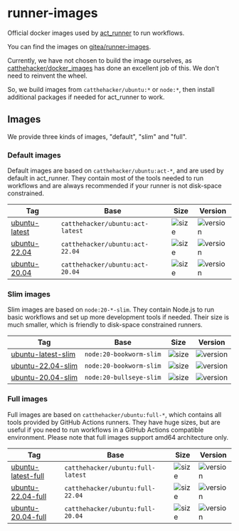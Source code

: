 # runner-images

Official docker images used by [act_runner](https://gitea.com/gitea/act_runner) to run workflows.

You can find the images on [gitea/runner-images](https://hub.docker.com/r/gitea/runner-images).

Currently, we have not chosen to build the image ourselves, as [catthehacker/docker_images](https://github.com/catthehacker/docker_images) has done an excellent job of this.
We don't need to reinvent the wheel.

So, we build images from `catthehacker/ubuntu:*` or `node:*`, then install additional packages if needed for act_runner to work.

## Images

We provide three kinds of images, "default", "slim" and "full".

### Default images

Default images are based on `catthehacker/ubuntu:act-*`, and are used by default in act_runner.
They contain most of the tools needed to run workflows and are always recommended if your runner is not disk-space constrained.

| Tag                                                                                                  | Base                             | Size                                                                                           | Version                                                                       |
|------------------------------------------------------------------------------------------------------|----------------------------------|------------------------------------------------------------------------------------------------|-------------------------------------------------------------------------------|
| [ubuntu-latest](https://hub.docker.com/r/gitea/runner-images/tags?name=ubuntu-latest&ordering=-name) | `catthehacker/ubuntu:act-latest` | ![size](https://img.shields.io/docker/image-size/gitea/runner-images/ubuntu-latest?label=size) | ![version](https://img.shields.io/docker/v/gitea/runner-images/ubuntu-latest) |
| [ubuntu-22.04](https://hub.docker.com/r/gitea/runner-images/tags?name=ubuntu-22.04&ordering=-name)   | `catthehacker/ubuntu:act-22.04`  | ![size](https://img.shields.io/docker/image-size/gitea/runner-images/ubuntu-22.04?label=size)  | ![version](https://img.shields.io/docker/v/gitea/runner-images/ubuntu-22.04)  |
| [ubuntu-20.04](https://hub.docker.com/r/gitea/runner-images/tags?name=ubuntu-20.04&ordering=-name)   | `catthehacker/ubuntu:act-20.04`  | ![size](https://img.shields.io/docker/image-size/gitea/runner-images/ubuntu-20.04?label=size)  | ![version](https://img.shields.io/docker/v/gitea/runner-images/ubuntu-20.04)  |

### Slim images

Slim images are based on `node:20-*-slim`.
They contain Node.js to run basic workflows and set up more development tools if needed.
Their size is much smaller, which is friendly to disk-space constrained runners.

| Tag                                                                                                            | Base                    | Size                                                                                                | Version                                                                            |
|----------------------------------------------------------------------------------------------------------------|-------------------------|-----------------------------------------------------------------------------------------------------|------------------------------------------------------------------------------------|
| [ubuntu-latest-slim](https://hub.docker.com/r/gitea/runner-images/tags?name=ubuntu-latest-slim&ordering=-name) | `node:20-bookworm-slim` | ![size](https://img.shields.io/docker/image-size/gitea/runner-images/ubuntu-latest-slim?label=size) | ![version](https://img.shields.io/docker/v/gitea/runner-images/ubuntu-latest-slim) |
| [ubuntu-22.04-slim](https://hub.docker.com/r/gitea/runner-images/tags?name=ubuntu-22.04-slim&ordering=-name)   | `node:20-bookworm-slim` | ![size](https://img.shields.io/docker/image-size/gitea/runner-images/ubuntu-22.04-slim?label=size)  | ![version](https://img.shields.io/docker/v/gitea/runner-images/ubuntu-22.04-slim)  |
| [ubuntu-20.04-slim](https://hub.docker.com/r/gitea/runner-images/tags?name=ubuntu-20.04-slim&ordering=-name)   | `node:20-bullseye-slim` | ![size](https://img.shields.io/docker/image-size/gitea/runner-images/ubuntu-20.04-slim?label=size)  | ![version](https://img.shields.io/docker/v/gitea/runner-images/ubuntu-20.04-slim)  |

### Full images

Full images are based on `catthehacker/ubuntu:full-*`, which contains all tools provided by GitHub Actions runners.
They have huge sizes, but are useful if you need to run workflows in a GitHub Actions compatible environment.
Please note that full images support amd64 architecture only.

| Tag                                                                                                            | Base                              | Size                                                                                                     | Version                                                                            |
|----------------------------------------------------------------------------------------------------------------|-----------------------------------|----------------------------------------------------------------------------------------------------------|------------------------------------------------------------------------------------|
| [ubuntu-latest-full](https://hub.docker.com/r/gitea/runner-images/tags?name=ubuntu-latest-full&ordering=-name) | `catthehacker/ubuntu:full-latest` | ![size](https://img.shields.io/docker/image-size/gitea/runner-images/ubuntu-latest-full?label-full=size) | ![version](https://img.shields.io/docker/v/gitea/runner-images/ubuntu-latest-full) |
| [ubuntu-22.04-full](https://hub.docker.com/r/gitea/runner-images/tags?name=ubuntu-22.04-full&ordering=-name)   | `catthehacker/ubuntu:full-22.04`  | ![size](https://img.shields.io/docker/image-size/gitea/runner-images/ubuntu-22.04-full?label-full=size)  | ![version](https://img.shields.io/docker/v/gitea/runner-images/ubuntu-22.04-full)  |
| [ubuntu-20.04-full](https://hub.docker.com/r/gitea/runner-images/tags?name=ubuntu-20.04-full&ordering=-name)   | `catthehacker/ubuntu:full-20.04`  | ![size](https://img.shields.io/docker/image-size/gitea/runner-images/ubuntu-20.04-full?label-full=size)  | ![version](https://img.shields.io/docker/v/gitea/runner-images/ubuntu-20.04-full)  |
